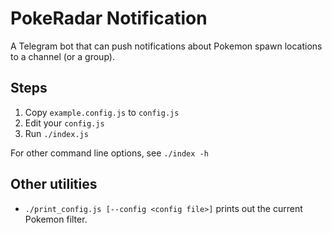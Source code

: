 PokeRadar Notification
======================
A Telegram bot that can push notifications about Pokemon spawn locations to a channel (or a group).

Steps
-----
1. Copy `example.config.js` to `config.js`
2. Edit your `config.js`
3. Run `./index.js`

For other command line options, see `./index -h`

Other utilities
---------------
- `./print_config.js [--config <config file>]` prints out the current Pokemon filter.
